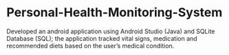# Personal-Health-Monitoring-System
Developed an android application using Android Studio (Java) and SQLite Database (SQL); the application tracked vital signs, medication and recommended diets based on the user’s medical condition.
